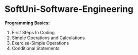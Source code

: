 # SoftUni-Software-Engineering

<b>Programming Basics:</b>
01. First Steps In Coding
02. Simple Operations and Calculations
03. Exercise-Simple Operations
04. Conditional Statements
